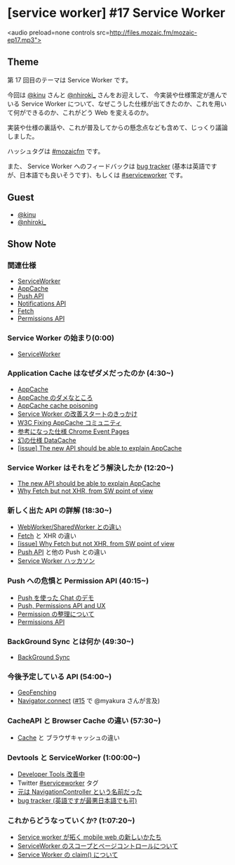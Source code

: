 # [service worker] #17 Service Worker

<audio preload=none controls src=http://files.mozaic.fm/mozaic-ep17.mp3"></audio>


## Theme

第 17 回目のテーマは Service Worker です。

今回は [@kinu](https://twitter.com/kinu) さんと [@nhiroki_](https://twitter.com/nhiroki_) さんをお迎えして、 今実装や仕様策定が進んでいる Service Worker について、なぜこうした仕様が出てきたのか、これを用いて何ができるのか、これがどう Web を変えるのか。

実装や仕様の裏話や、これが普及してからの懸念点なども含めて、じっくり議論しました。

ハッシュタグは [#mozaicfm](https://twitter.com/search?q=mozaicfm&src=hash) です。

また、 Service Worker へのフィードバックは [bug tracker](http://t.umblr.com/redirect?z=https%3A%2F%2Fcrbug.com%2Fnew&t=YWNmMmZiNmZkMzU2YjM3ZmFjZjllYjA2YWVhYmIxM2RhMmRlZGIzYyxBOEh1Q2lxdQ%3D%3D) (基本は英語ですが、日本語でも良いそうです)、もしくは [#serviceworker](https://twitter.com/search?q=%23serviceworker&src=hash) です。


## Guest

- [@kinu](https://twitter.com/kinu)
- [@nhiroki_](https://twitter.com/nhiroki_)


## Show Note

### 関連仕様

- [ServiceWorker](http://t.umblr.com/redirect?z=https%3A%2F%2Fslightlyoff.github.io%2FServiceWorker%2Fspec%2Fservice_worker%2Findex.html&t=ODU3MmZlNGYzNjZlNWU5YzE2MjI2OGVkNDczYTM4NGI0MGM5MmJlOSxBOEh1Q2lxdQ%3D%3D)
- [AppCache](http://t.umblr.com/redirect?z=https%3A%2F%2Fdevelopers.whatwg.org%2Foffline.html%23offline&t=NDFmZTE1NTgzMzBkODc2ZGUyNGQzNDY4ZWIyYjUzODM0YTU2OTY0OCxBOEh1Q2lxdQ%3D%3D)
- [Push API](http://t.umblr.com/redirect?z=http%3A%2F%2Fw3c.github.io%2Fpush-api%2F&t=NjU4YmZjYWQ3NmNhNGIwNTY1ZjM2OTU1ZDEzNDFhYmY3N2VjOGNhYixBOEh1Q2lxdQ%3D%3D)
- [Notifications API](http://t.umblr.com/redirect?z=https%3A%2F%2Fnotifications.spec.whatwg.org%2F&t=OWE3MzkxY2FjNGVjNDQ5ZjJjYjhkYzAxOWQ4MDQzY2M2NzVmNTk5YyxBOEh1Q2lxdQ%3D%3D)
- [Fetch](http://t.umblr.com/redirect?z=https%3A%2F%2Ffetch.spec.whatwg.org%2F&t=MDFhM2VlNTc4MGU0MDViNmE1OWYzMWQ3OWI4N2UyMjc5ZDU1Y2QxYyxBOEh1Q2lxdQ%3D%3D)
- [Permissions API](http://t.umblr.com/redirect?z=https%3A%2F%2Fw3c.github.io%2Fpermissions%2F&t=YTI5YWVlZmQxZDA4OGYwYjk1ZTA1MGNhZGU3ZGEyMWU2NTY0YTU5NCxBOEh1Q2lxdQ%3D%3D)


### Service Worker の始まり(0:00)

- [ServiceWorker](http://t.umblr.com/redirect?z=https%3A%2F%2Fslightlyoff.github.io%2FServiceWorker%2Fspec%2Fservice_worker%2Findex.html&t=ODU3MmZlNGYzNjZlNWU5YzE2MjI2OGVkNDczYTM4NGI0MGM5MmJlOSxBOEh1Q2lxdQ%3D%3D)


### Application Cache はなぜダメだったのか (4:30~)

- [AppCache](http://t.umblr.com/redirect?z=https%3A%2F%2Fdevelopers.whatwg.org%2Foffline.html%23offline&t=NDFmZTE1NTgzMzBkODc2ZGUyNGQzNDY4ZWIyYjUzODM0YTU2OTY0OCxBOEh1Q2lxdQ%3D%3D)
- [AppCache のダメなところ](http://t.umblr.com/redirect?z=http%3A%2F%2Falistapart.com%2Farticle%2Fapplication-cache-is-a-douchebag&t=ZGJhODIzZGE5ODI2ZTUzOGMyMjdmNTdmMjE1NTVhNzJmNzA0ZDZlNyxBOEh1Q2lxdQ%3D%3D)
- [AppCache cache poisoning](http://t.umblr.com/redirect?z=http%3A%2F%2Fblog.andlabs.org%2F2010%2F06%2Fchrome-and-safari-users-open-to-stealth.html&t=NDFhZmJlMDJmOTk0YTY5NDJmYjA0ZWRkMzkwYjAyNzVmOGViMzYwYixBOEh1Q2lxdQ%3D%3D)
- [Service Worker の改善スタートのきっかけ](http://t.umblr.com/redirect?z=https%3A%2F%2Flists.w3.org%2FArchives%2FPublic%2Fpublic-webapps%2F2013JanMar%2F0977.html&t=OTUxYTA3NjIwMDRlMjFhMmRmZmZiMWFjMGM2NTE3Y2ZiZjcyODgyMyxBOEh1Q2lxdQ%3D%3D)
- [W3C Fixing AppCache コミュニティ](http://t.umblr.com/redirect?z=https%3A%2F%2Fwww.w3.org%2Fcommunity%2Ffixing-appcache%2F&t=YWMxZDJjYWVhOTAwOTlkNTg0YmRhNjdkYmVmYjVjNTdhMjU3YWFmMCxBOEh1Q2lxdQ%3D%3D)
- [参考になった仕様 Chrome Event Pages](http://t.umblr.com/redirect?z=https%3A%2F%2Fdeveloper.chrome.com%2Fextensions%2Fevent_pages&t=MTRmMjEyMDM0ODYyOWZjZWU2ZGI5MTFlNjZjNjk0ZDQ3ZTA5Mzg1ZCxBOEh1Q2lxdQ%3D%3D)
- [幻の仕様 DataCache](http://t.umblr.com/redirect?z=http%3A%2F%2Fwww.w3.org%2FTR%2FDataCache%2F&t=OTU5ZmY3ZTY5YWM5ZTI1ZDEyYmQ3OWNkM2ZhNTdkNDVmZjQyNzI4YSxBOEh1Q2lxdQ%3D%3D)
- [[issue] The new API should be able to explain AppCache](http://t.umblr.com/redirect?z=https%3A%2F%2Fgithub.com%2Fslightlyoff%2FServiceWorker%2Fissues%2F2&t=ZDA1MjNkNTJmZmE0YTllOWQ1YzQ1Mjc4MTdjZDA0ZDY1ZWY3OWNhMCxBOEh1Q2lxdQ%3D%3D)


### Service Worker はそれをどう解決したか (12:20~)

- [The new API should be able to explain AppCache](http://t.umblr.com/redirect?z=https%3A%2F%2Fgithub.com%2Fslightlyoff%2FServiceWorker%2Fissues%2F2&t=ZDA1MjNkNTJmZmE0YTllOWQ1YzQ1Mjc4MTdjZDA0ZDY1ZWY3OWNhMCxBOEh1Q2lxdQ%3D%3D)
- [Why Fetch but not XHR, from SW point of view](http://t.umblr.com/redirect?z=https%3A%2F%2Fgithub.com%2Fslightlyoff%2FServiceWorker%2Fissues%2F5&t=ZmMyOTBjZjQ3MjBlYjMyOTk1Mjk0ZjgwZTk3OTMyZGVhNGFiMzYzYixBOEh1Q2lxdQ%3D%3D)


### 新しく出た API の詳解 (18:30~)

- [WebWorker/SharedWorker との違い](http://t.umblr.com/redirect?z=http%3A%2F%2Fwww.w3.org%2FTR%2Fworkers%2F&t=MDU3NWU4ODlmYTA1ZmUzNTUxYWNiZWUyYzY3ZDAxNDdkMjE0ZDE1OCxBOEh1Q2lxdQ%3D%3D)
- [Fetch](http://t.umblr.com/redirect?z=https%3A%2F%2Ffetch.spec.whatwg.org&t=YjcyNTE1MzhlMmNjNmY4ODIxNGQyZjFkZTM3ZmYxOGRkODkxZmRjOSxBOEh1Q2lxdQ%3D%3D) と XHR の違い
- [[issue] Why Fetch but not XHR, from SW point of view](http://t.umblr.com/redirect?z=https%3A%2F%2Fgithub.com%2Fslightlyoff%2FServiceWorker%2Fissues%2F5&t=ZmMyOTBjZjQ3MjBlYjMyOTk1Mjk0ZjgwZTk3OTMyZGVhNGFiMzYzYixBOEh1Q2lxdQ%3D%3D)
- [Push API](http://t.umblr.com/redirect?z=http%3A%2F%2Fw3c.github.io%2Fpush-api%2F&t=NjU4YmZjYWQ3NmNhNGIwNTY1ZjM2OTU1ZDEzNDFhYmY3N2VjOGNhYixBOEh1Q2lxdQ%3D%3D) と他の Push との違い
- [Service Worker ハッカソン](http://t.umblr.com/redirect?z=http%3A%2F%2Fgoogledevjp.blogspot.jp%2F2015%2F03%2Fservice-worker.html&t=OGZiMTA3MDRlODllZGEzYzhiNmQ4NGNjMTJjYzg5YWEwODcyZDA0OSxBOEh1Q2lxdQ%3D%3D)


### Push への危惧と Permission API (40:15~)

- [Push を使った Chat のデモ](http://t.umblr.com/redirect?z=https%3A%2F%2Fjohnme-gcm.appspot.com%2Fchat%2F&t=ZjljYThlOTI0NmY1Zjg2OWQ5YTMwNTAwOTNhZTc3OGFhODY3YjdmMyxBOEh1Q2lxdQ%3D%3D)
- [Push, Permissions API and UX](http://t.umblr.com/redirect?z=https%3A%2F%2Fdocs.google.com%2Fdocument%2Fd%2F1WNPIS_2F0eyDm5SS2E6LZ_75tk6XtBSnR1xNjWJ_DPE%2Fedit%3Fpli%3D1%23heading%3Dh.21qsculrt3ow&t=YWFjMDBmMWIxMTcwYWZmMGNkNTFiZjQ4NzUxMmFlZWRkNzIzOTM0NixBOEh1Q2lxdQ%3D%3D)
- [Permission の整理について](http://t.umblr.com/redirect?z=https%3A%2F%2Fgroups.google.com%2Fd%2Ftopic%2Fmozilla.dev.platform%2FrnSFZq14Xi4%2Fdiscussion&t=MDczOTczZTYxNmI2OWI4ZjA3Nzc3MmM5ZWIyNDM2MDhiOTk4ZWFiNSxBOEh1Q2lxdQ%3D%3D)
- [Permissions API](http://t.umblr.com/redirect?z=https%3A%2F%2Fw3c.github.io%2Fpermissions%2F&t=YTI5YWVlZmQxZDA4OGYwYjk1ZTA1MGNhZGU3ZGEyMWU2NTY0YTU5NCxBOEh1Q2lxdQ%3D%3D)


### BackGround Sync とは何か (49:30~)

- [BackGround Sync](http://t.umblr.com/redirect?z=https%3A%2F%2Fgithub.com%2Fslightlyoff%2FBackgroundSync%2Fblob%2Fmaster%2Fexplainer.md&t=MmU0M2E1MGE1NGE4MzcxMWMxODAwYjAwZGIxYmFhODhmZWRhNzUwMixBOEh1Q2lxdQ%3D%3D)


### 今後予定している API (54:00~)

- [GeoFenching](http://t.umblr.com/redirect?z=https%3A%2F%2Fgithub.com%2Fslightlyoff%2FGeofencing&t=MWJkZmM0NWY3NTFkMjNlNmU5NDRlMTM5YWZkNzNmMTIwYzA5YWVhYyxBOEh1Q2lxdQ%3D%3D)
- [Navigator.connect](http://t.umblr.com/redirect?z=http%3A%2F%2Fmkruisselbrink.github.io%2Fnavigator-connect%2F&t=Y2VlOTk1YzQ1MGYwYjAzMTFlM2JlOGY4ZWU3MDQ1M2ZmNTBiMzVkMCxBOEh1Q2lxdQ%3D%3D) ([#15](http://mozaic.fm/post/108491263993/15-extensible-web) で @myakura さんが言及)


### CacheAPI と Browser Cache の違い (57:30~)

- [Cache](http://t.umblr.com/redirect?z=http%3A%2F%2Fwww.w3.org%2FTR%2Fservice-workers%2F%23cache-storage&t=ZTIxMjNhNTQ1NjNiODE1MWRhMDY3NDk3NzUxMDQyNjg5YTc5MTBjNyxBOEh1Q2lxdQ%3D%3D) と ブラウザキャッシュの違い


### Devtools と ServiceWorker (1:00:00~)

- [Developer Tools 改善中](http://t.umblr.com/redirect?z=https%3A%2F%2Fdocs.google.com%2Fpresentation%2Fd%2F1DKu4RZigLvM5XUq3ovsgffQBIHrro5-pii4qEJuyvrQ%2Fedit%23slide%3Did.p&t=NGQyZDA0MGIyYTU3NmFjNjc3Y2M5ZWE3YzdhZTRhNGFlZGFhMjNjOCxBOEh1Q2lxdQ%3D%3D)
- Twitter [#serviceworker](https://twitter.com/search?q=%23serviceworker&src=hash) タグ
- [元は NavigationController という名前だった](http://t.umblr.com/redirect?z=https%3A%2F%2Fgithub.com%2Fslightlyoff%2FServiceWorker%2Fcommit%2Fc49c878cdcbaf7a81e9e8cf3cca9970787017a19&t=ZDdkZDVjZjFiZGUzNjcxMzJmMjI2M2Y1NjQwMTMzYTE5YzdkNjZlNCxBOEh1Q2lxdQ%3D%3D)
- [bug tracker (英語ですが最悪日本語でも可)](http://t.umblr.com/redirect?z=https%3A%2F%2Fcrbug.com%2Fnew&t=YWNmMmZiNmZkMzU2YjM3ZmFjZjllYjA2YWVhYmIxM2RhMmRlZGIzYyxBOEh1Q2lxdQ%3D%3D)


### これからどうなっていくか? (1:07:20~)

- [Service worker が拓く mobile web の新しいかたち](http://t.umblr.com/redirect?z=http%3A%2F%2Fwww.slideshare.net%2Fkinukox%2Fservice-worker-mobile-web&t=OTRhOTgyNzM3NzQ2OWY0MmYxYjA5MjhhN2FlZjliN2UyYjA5YjRmOCxBOEh1Q2lxdQ%3D%3D)
- [ServiceWorker のスコープとページコントロールについて](http://t.umblr.com/redirect?z=http%3A%2F%2Fqiita.com%2Fnhiroki%2Fitems%2Feb16b802101153352bba&t=MzNjOTg3ZTFiOWE5MzkxMjBjNzY5YTE1MWE1YjEyNjk2NzdlYzFlYSxBOEh1Q2lxdQ%3D%3D)
- [Service Worker の claim() について](http://t.umblr.com/redirect?z=http%3A%2F%2Fblog.nhiroki.jp%2F2015%2F04%2F18%2Fservice-worker-claim%2F&t=ZDJmODcwYzcwMjQxNjU3MGE4ZWY4MWVjOGI0ZTY3Yzk0Nzg4N2I4YSxBOEh1Q2lxdQ%3D%3D)
